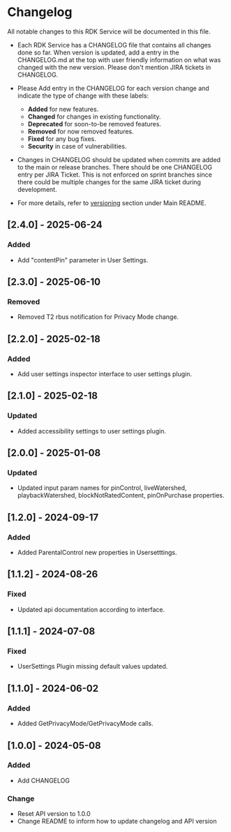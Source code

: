 # Changelog

All notable changes to this RDK Service will be documented in this file.

* Each RDK Service has a CHANGELOG file that contains all changes done so far. When version is updated, add a entry in the CHANGELOG.md at the top with user friendly information on what was changed with the new version. Please don't mention JIRA tickets in CHANGELOG.

* Please Add entry in the CHANGELOG for each version change and indicate the type of change with these labels:
    * **Added** for new features.
    * **Changed** for changes in existing functionality.
    * **Deprecated** for soon-to-be removed features.
    * **Removed** for now removed features.
    * **Fixed** for any bug fixes.
    * **Security** in case of vulnerabilities.

* Changes in CHANGELOG should be updated when commits are added to the main or release branches. There should be one CHANGELOG entry per JIRA Ticket. This is not enforced on sprint branches since there could be multiple changes for the same JIRA ticket during development.

* For more details, refer to [versioning](https://github.com/rdkcentral/rdkservices#versioning) section under Main README.

## [2.4.0] - 2025-06-24
### Added
- Add "contentPin" parameter in User Settings.

## [2.3.0] - 2025-06-10
### Removed
- Removed T2 rbus notification for Privacy Mode change.

## [2.2.0] - 2025-02-18
### Added
- Add user settings inspector interface to user settings plugin.

## [2.1.0] - 2025-02-18
### Updated
- Added accessibility settings to user settings plugin.

## [2.0.0] - 2025-01-08
### Updated
- Updated input param names for pinControl, liveWatershed, playbackWatershed, blockNotRatedContent, pinOnPurchase properties.

## [1.2.0] - 2024-09-17
### Added
- Added ParentalControl new properties in Usersetttings.

## [1.1.2] - 2024-08-26
### Fixed
- Updated api documentation according to interface.

## [1.1.1] - 2024-07-08
### Fixed
- UserSettings Plugin missing default values updated.

## [1.1.0] - 2024-06-02
### Added
- Added GetPrivacyMode/GetPrivacyMode calls.

## [1.0.0] - 2024-05-08
### Added
- Add CHANGELOG

### Change
- Reset API version to 1.0.0
- Change README to inform how to update changelog and API version
